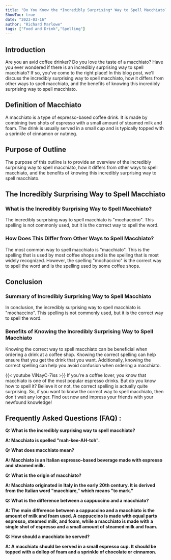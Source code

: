 ```yaml
---
title: "Do You Know the *Incredibly Surprising* Way to Spell Macchiato? Find Out Now!"
ShowToc: true 
date: "2023-03-16"
author: "Richard Marlowe" 
tags: ["Food and Drink","Spelling"]
---
```

## Introduction

Are you an avid coffee drinker? Do you love the taste of a macchiato? Have you ever wondered if there is an incredibly surprising way to spell macchiato? If so, you've come to the right place! In this blog post, we'll discuss the incredibly surprising way to spell macchiato, how it differs from other ways to spell macchiato, and the benefits of knowing this incredibly surprising way to spell macchiato. 

## Definition of Macchiato

A macchiato is a type of espresso-based coffee drink. It is made by combining two shots of espresso with a small amount of steamed milk and foam. The drink is usually served in a small cup and is typically topped with a sprinkle of cinnamon or nutmeg.

## Purpose of Outline

The purpose of this outline is to provide an overview of the incredibly surprising way to spell macchiato, how it differs from other ways to spell macchiato, and the benefits of knowing this incredibly surprising way to spell macchiato. 

## The Incredibly Surprising Way to Spell Macchiato

### What is the Incredibly Surprising Way to Spell Macchiato?

The incredibly surprising way to spell macchiato is "mochaccino". This spelling is not commonly used, but it is the correct way to spell the word. 

### How Does This Differ from Other Ways to Spell Macchiato?

The most common way to spell macchiato is "macchiato". This is the spelling that is used by most coffee shops and is the spelling that is most widely recognized. However, the spelling "mochaccino" is the correct way to spell the word and is the spelling used by some coffee shops.

## Conclusion

### Summary of Incredibly Surprising Way to Spell Macchiato

In conclusion, the incredibly surprising way to spell macchiato is "mochaccino". This spelling is not commonly used, but it is the correct way to spell the word. 

### Benefits of Knowing the Incredibly Surprising Way to Spell Macchiato

Knowing the correct way to spell macchiato can be beneficial when ordering a drink at a coffee shop. Knowing the correct spelling can help ensure that you get the drink that you want. Additionally, knowing the correct spelling can help you avoid confusion when ordering a macchiato.

{{< youtube ViNayC-7iss >}} 
If you're a coffee lover, you know that macchiato is one of the most popular espresso drinks. But do you know how to spell it? Believe it or not, the correct spelling is actually quite surprising. So, if you want to know the correct way to spell macchiato, then don't wait any longer. Find out now and impress your friends with your newfound knowledge!

## Frequently Asked Questions (FAQ) :
**Q: What is the incredibly surprising way to spell macchiato?**

**A: Macchiato is spelled "mah-kee-AH-toh".**

**Q: What does macchiato mean?**

**A: Macchiato is an Italian espresso-based beverage made with espresso and steamed milk.**

**Q: What is the origin of macchiato?**

**A: Macchiato originated in Italy in the early 20th century. It is derived from the Italian word "macchiare," which means "to mark."**

**Q: What is the difference between a cappuccino and a macchiato?**

**A: The main difference between a cappuccino and a macchiato is the amount of milk and foam used. A cappuccino is made with equal parts espresso, steamed milk, and foam, while a macchiato is made with a single shot of espresso and a small amount of steamed milk and foam.**

**Q: How should a macchiato be served?**

**A: A macchiato should be served in a small espresso cup. It should be topped with a dollop of foam and a sprinkle of chocolate or cinnamon.**





